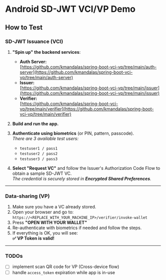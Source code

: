 # Android SD-JWT VCI/VP Demo

## How to Test

### SD-JWT Issuance (VCI)

1. **"Spin up" the backend services**:
   - **Auth Server:**  
     [https://github.com/kmandalas/spring-boot-vci-vp/tree/main/auth-server](https://github.com/kmandalas/spring-boot-vci-vp/tree/main/auth-server)
   - **Issuer:**  
     [https://github.com/kmandalas/spring-boot-vci-vp/tree/main/issuer](https://github.com/kmandalas/spring-boot-vci-vp/tree/main/issuer)
   - **Verifier:**  
     [https://github.com/kmandalas/spring-boot-vci-vp/tree/main/verifier](https://github.com/kmandalas/spring-boot-vci-vp/tree/main/verifier)

2. **Build and run the app.**

3. **Authenticate using biometrics** (or PIN, pattern, passcode).  
   _There are 3 available test users:_
   - `testuser1 / pass1`
   - `testuser2 / pass2`
   - `testuser3 / pass3`

4. **Select "Request VC"** and follow the Issuer's Authorization Code Flow to obtain a sample SD-JWT VC.  
   _The credential is securely stored in **Encrypted Shared Preferences**._

---

### Data-sharing (VP)

1. Make sure you have a VC already stored.
2. Open your browser and go to:  
   `https://<REPLACE_WITH_YOUR_MACHINE_IP>/verifier/invoke-wallet`
3. Press **"OPEN WITH YOUR WALLET"**
4. Re-authenticate with biometrics if needed and follow the steps.
5. If everything is OK, you will see:  
   **✅ VP Token is valid!**

---

### TODOs

- [ ] implement scan QR code for VP (Cross-device flow)
- [ ] handle `access_token` expiration while app is in-use
